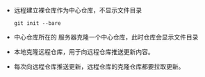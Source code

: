 - 远程建立裸仓库作为中心仓库，不显示文件目录

  ```
  git init --bare
  ```

- 中心仓库所在的  服务器克隆一个中心仓库，此时仓库会显示文件目录

- 本地克隆远程仓库，用于向远程仓库推送更新内容。

- 每次向远程仓库推送更新，远程仓库的克隆仓库都要拉取更新。